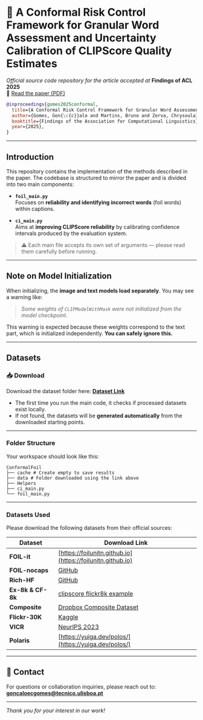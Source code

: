 # 🤖 A Conformal Risk Control Framework for Granular Word Assessment and Uncertainty Calibration of CLIPScore Quality Estimates

*Official source code repository for the article accepted at* **Findings of ACL 2025**  
🔗 [Read the paper (PDF)](https://aclanthology.org/2025.findings-acl.638.pdf)

```bibtex
@inproceedings{gomes2025conformal,
  title={A Conformal Risk Control Framework for Granular Word Assessment and Uncertainty Calibration of CLIPScore Quality Estimates},
  author={Gomes, Gon{\c{c}}alo and Martins, Bruno and Zerva, Chrysoula},
  booktitle={Findings of the Association for Computational Linguistics},
  year={2025},
}
```

---

## Introduction

This repository contains the implementation of the methods described in the paper. The codebase is structured to mirror the paper and is divided into two main components:

- **`foil_main.py`**  
  Focuses on **reliability and identifying incorrect words** (foil words) within captions.

- **`ci_main.py`**  
  Aims at **improving CLIPScore reliability** by calibrating confidence intervals produced by the evaluation system.

> ⚠️ Each main file accepts its own set of arguments — please read them carefully before running.

---

## Note on Model Initialization

When initializing, the **image and text models load separately**. You may see a warning like:

> _Some weights of `CLIPModelWithMask` were not initialized from the model checkpoint._

This warning is expected because these weights correspond to the text part, which is initialized independently. **You can safely ignore this.**

---

## Datasets

### 📥 Download

Download the dataset folder here: **[Dataset Link](https://drive.google.com/file/d/14cg33vIBIfODBmAGcmXEXkdaTK6T6mUi/view?usp=drive_link)**

- The first time you run the main code, it checks if processed datasets exist locally.
- If not found, the datasets will be **generated automatically** from the downloaded starting points.

---

### Folder Structure

Your workspace should look like this:

```
ConformalFoil
├── cache # Create empty to save results
├── data # Folder downloaded using the link above
├── Helpers
├── ci_main.py
└── foil_main.py
```

---

### Datasets Used

Please download the following datasets from their official sources:

| Dataset       | Download Link                                                                                     |
| ------------- | ------------------------------------------------------------------------------------------------ |
| **FOIL-it**   | [https://foilunitn.github.io](https://foilunitn.github.io)                                       |
| **FOIL-nocaps** | [GitHub](https://github.com/DavidMChan/aloha/tree/main/data)                                   |
| **Rich-HF**   | [GitHub](https://github.com/google-research-datasets/richhf-18k)                                |
| **Ex-8k & CF-8k** | [clipscore flickr8k example](https://github.com/jmhessel/clipscore/blob/main/flickr8k_example/download.py) |
| **Composite** | [Dropbox Composite Dataset](https://www.dropbox.com/scl/fi/pktyhl9th4ycluq/AMT_eval.zip?rlkey=r63cr4ff2tx7su6u5ckqk81rn&e=1&dl=0)  
| **Flickr-30K** | [Kaggle](https://www.kaggle.com/datasets/hsankesara/flickr-image-dataset)                      |
| **VICR**      | [NeurIPS 2023](https://proceedings.neurips.cc/paper_files/paper/2023/hash/c0b91f9a3587bf35287f41dba5d20233-Abstract-Datasets_and_Benchmarks.html) |
| **Polaris**   | [https://yuiga.dev/polos/](https://yuiga.dev/polos/)                                            |

---

## 📩 Contact

For questions or collaboration inquiries, please reach out to:  
**goncaloecgomes@tecnico.ulisboa.pt**

---

*Thank you for your interest in our work!*

